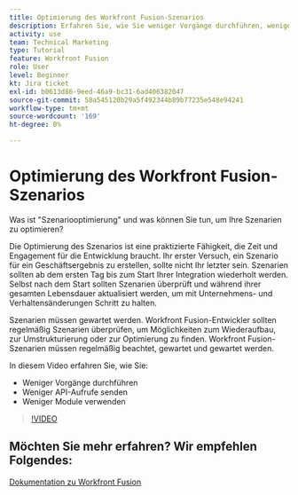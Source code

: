 ```yaml
---
title: Optimierung des Workfront Fusion-Szenarios
description: Erfahren Sie, wie Sie weniger Vorgänge durchführen, weniger API-Aufrufe senden und weniger Module verwenden können - alles in [!DNL Adobe Workfront Fusion].
activity: use
team: Technical Marketing
type: Tutorial
feature: Workfront Fusion
role: User
level: Beginner
kt: Jira ticket
exl-id: b0613d86-9eed-46a9-bc31-6ad406382047
source-git-commit: 58a545120b29a5f492344b89b77235e548e94241
workflow-type: tm+mt
source-wordcount: '169'
ht-degree: 0%

---
```


# Optimierung des Workfront Fusion-Szenarios

Was ist &quot;Szenariooptimierung&quot; und was können Sie tun, um Ihre Szenarien zu optimieren?

Die Optimierung des Szenarios ist eine praktizierte Fähigkeit, die Zeit und Engagement für die Entwicklung braucht. Ihr erster Versuch, ein Szenario für ein Geschäftsergebnis zu erstellen, sollte nicht Ihr letzter sein. Szenarien sollten ab dem ersten Tag bis zum Start Ihrer Integration wiederholt werden. Selbst nach dem Start sollten Szenarien überprüft und während ihrer gesamten Lebensdauer aktualisiert werden, um mit Unternehmens- und Verhaltensänderungen Schritt zu halten.

Szenarien müssen gewartet werden. Workfront Fusion-Entwickler sollten regelmäßig Szenarien überprüfen, um Möglichkeiten zum Wiederaufbau, zur Umstrukturierung oder zur Optimierung zu finden. Workfront Fusion-Szenarien müssen regelmäßig beachtet, gewartet und gewartet werden.

In diesem Video erfahren Sie, wie Sie:

* Weniger Vorgänge durchführen
* Weniger API-Aufrufe senden
* Weniger Module verwenden

>[!VIDEO](https://video.tv.adobe.com/v/335313/?quality=12)

## Möchten Sie mehr erfahren? Wir empfehlen Folgendes:

[Dokumentation zu Workfront Fusion](https://experienceleague.adobe.com/docs/workfront/using/adobe-workfront-fusion/workfront-fusion-2.html?lang=en)
